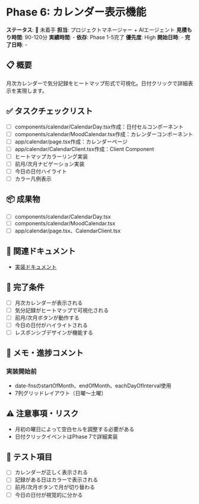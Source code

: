 # Phase 6: カレンダー表示機能

**ステータス**: 🔴 未着手
**担当**: プロジェクトマネージャー + AIエージェント
**見積もり時間**: 90-120分
**実績時間**: -
**依存**: Phase 1-5完了
**優先度**: High
**開始日時**: -
**完了日時**: -

## 📋 概要

月次カレンダーで気分記録をヒートマップ形式で可視化。日付クリックで詳細表示を実現します。

## ✅ タスクチェックリスト

- [ ] components/calendar/CalendarDay.tsx作成：日付セルコンポーネント
- [ ] components/calendar/MoodCalendar.tsx作成：カレンダーコンポーネント
- [ ] app/calendar/page.tsx作成：カレンダーページ
- [ ] app/calendar/CalendarClient.tsx作成：Client Component
- [ ] ヒートマップカラーリング実装
- [ ] 前月/次月ナビゲーション実装
- [ ] 今日の日付ハイライト
- [ ] カラー凡例表示

## 📦 成果物

- [ ] components/calendar/CalendarDay.tsx
- [ ] components/calendar/MoodCalendar.tsx
- [ ] app/calendar/page.tsx、CalendarClient.tsx

## 🔗 関連ドキュメント

- [実装ドキュメント](../../implementation/20251023_06-calendar-display.md)

## 🎯 完了条件

- [ ] 月次カレンダーが表示される
- [ ] 気分記録がヒートマップで可視化される
- [ ] 前月/次月ボタンが動作する
- [ ] 今日の日付がハイライトされる
- [ ] レスポンシブデザインが機能する

## 📝 メモ・進捗コメント

### 実装開始前
- date-fnsのstartOfMonth、endOfMonth、eachDayOfInterval使用
- 7列グリッドレイアウト（日曜～土曜）

## ⚠️ 注意事項・リスク

- 月初の曜日によって空白セルを調整する必要がある
- 日付クリックイベントはPhase 7で詳細実装

## 🧪 テスト項目

- [ ] カレンダーが正しく表示される
- [ ] 記録がある日はカラーで表示される
- [ ] 前月/次月ボタンで月が切り替わる
- [ ] 今日の日付が視覚的に分かる
